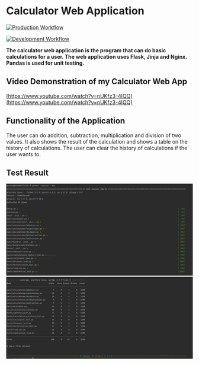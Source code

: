 # Calculator Web Application

[![Production Workflow](https://github.com/sagedemage/CalculatorWebApp/actions/workflows/prod.yml/badge.svg)](https://github.com/sagedemage/CalculatorWebApp/actions/workflows/prod.yml)

[![Development Workflow](https://github.com/sagedemage/CalculatorWebApp/actions/workflows/dev.yml/badge.svg)](https://github.com/sagedemage/CalculatorWebApp/actions/workflows/dev.yml)


**The calculator web application is the program that
can do basic calculations for a user. 
The web application uses Flask, Jinja and Nginx.
Pandas is used for unit testing.** 

## Video Demonstration of my Calculator Web App
[https://www.youtube.com/watch?v=nUKfz3-4IQQ](https://www.youtube.com/watch?v=nUKfz3-4IQQ)

## Functionality of the Application
The user can do addition, subtraction, multiplication and division of 
two values. It also shows the result of the calculation and shows a 
table on the history of calculations. The user can clear the history 
of calculations if the user wants to.

## Test Result
![](images/test_result_part_1.png)
![](images/test_result_part_2.png)
